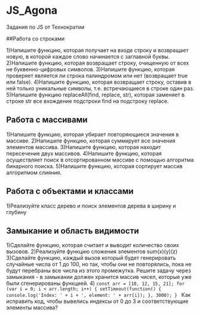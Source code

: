 # JS_Agona
Задания по JS от Технократии


##Работа со строками

1)Напишите функцию, которая получает на входе строку и возвращает новую, в которой каждое слово начинается с заглавной буквы.
2)Напишите функцию, которая возвращает строку, очищенную от всех не буквенно-цифровых символов.
3)Напишите функцию, которая проверяет является ли строка палиндромом или нет (возвращает true или false).
4)Напишите функцию, которая возвращает строку, оставив в ней только уникальные символы, т.е. встречающиеся в строке один раз.
5)Напишите функцию replaceAll(find, replace, str), которая заменяет в строке str все вхождение подстроки find на подстроку replace.



## Работа с массивами

1)Напишите функцию, которая убирает повторяющиеся значения в массиве.
2)Напишите функцию, которая суммирует все значения элементов массива.
3)Напишите функцию, которая находит пересечение двух массивов.
4)Напишите функцию, которая осуществляет поиск в отсортированном массиве с помощью алгоритма бинарного поиска.
5)Напишите функцию, которая сортирует массив алгоритмом слияния.


## Работа с объектами и классами
1)Реализуйте класс дерево и поиск элементов дерева в ширину и глубину

## Замыкание и область видимости
1)Сделайте функцию, которая считает и выводит количество своих вызовов.
2)Реализуйте функцию сложения элементов sum(x)(y)(z)
3)Сделайте функцию, каждый вызов который будет генерировать случайные числа от 1 до 100, но так, чтобы они не повторялись, пока не будут перебраны все числа из этого промежутка. Решите задачу через замыкания - в замыкании должен хранится массив чисел, которые уже были сгенерированы функцией.
4)
`const arr = [10, 12, 15, 21];
for (var i = 0; i < arr.length; i++) {
  setTimeout(function() {
    console.log('Index: ' + i + ', element: ' + arr[i]);
  }, 3000);
}
`
Как исправить код, чтобы вывелись индексы от 0 до 3 и соответствующие элементы массива?
